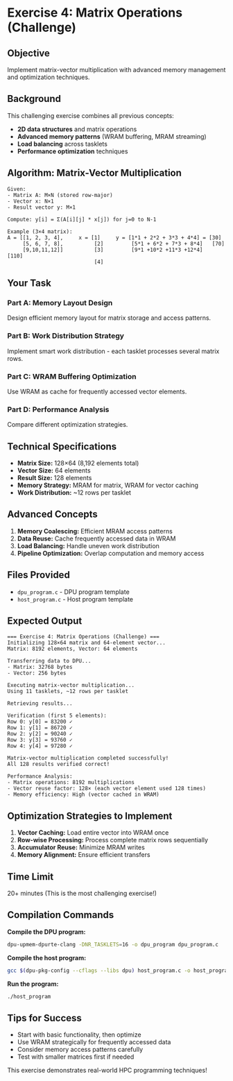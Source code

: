 # Exercise 4: Matrix Operations (Challenge)

## Objective
Implement matrix-vector multiplication with advanced memory management and optimization techniques.

## Background
This challenging exercise combines all previous concepts:
- **2D data structures** and matrix operations
- **Advanced memory patterns** (WRAM buffering, MRAM streaming)
- **Load balancing** across tasklets
- **Performance optimization** techniques

## Algorithm: Matrix-Vector Multiplication
```
Given:
- Matrix A: M×N (stored row-major)
- Vector x: N×1  
- Result vector y: M×1

Compute: y[i] = Σ(A[i][j] * x[j]) for j=0 to N-1

Example (3×4 matrix):
A = [[1, 2, 3, 4],     x = [1]     y = [1*1 + 2*2 + 3*3 + 4*4] = [30]
     [5, 6, 7, 8],          [2]         [5*1 + 6*2 + 7*3 + 8*4]   [70]  
     [9,10,11,12]]          [3]         [9*1 +10*2 +11*3 +12*4]   [110]
                            [4]
```

## Your Task

### Part A: Memory Layout Design
Design efficient memory layout for matrix storage and access patterns.

### Part B: Work Distribution Strategy  
Implement smart work distribution - each tasklet processes several matrix rows.

### Part C: WRAM Buffering Optimization
Use WRAM as cache for frequently accessed vector elements.

### Part D: Performance Analysis
Compare different optimization strategies.

## Technical Specifications
- **Matrix Size:** 128×64 (8,192 elements total)
- **Vector Size:** 64 elements
- **Result Size:** 128 elements
- **Memory Strategy:** MRAM for matrix, WRAM for vector caching
- **Work Distribution:** ~12 rows per tasklet

## Advanced Concepts
1. **Memory Coalescing:** Efficient MRAM access patterns
2. **Data Reuse:** Cache frequently accessed data in WRAM
3. **Load Balancing:** Handle uneven work distribution
4. **Pipeline Optimization:** Overlap computation and memory access

## Files Provided
- `dpu_program.c` - DPU program template
- `host_program.c` - Host program template

## Expected Output
```
=== Exercise 4: Matrix Operations (Challenge) ===
Initializing 128×64 matrix and 64-element vector...
Matrix: 8192 elements, Vector: 64 elements

Transferring data to DPU...
- Matrix: 32768 bytes
- Vector: 256 bytes

Executing matrix-vector multiplication...
Using 11 tasklets, ~12 rows per tasklet

Retrieving results...

Verification (first 5 elements):
Row 0: y[0] = 83200 ✓
Row 1: y[1] = 86720 ✓  
Row 2: y[2] = 90240 ✓
Row 3: y[3] = 93760 ✓
Row 4: y[4] = 97280 ✓

Matrix-vector multiplication completed successfully!
All 128 results verified correct!

Performance Analysis:
- Matrix operations: 8192 multiplications
- Vector reuse factor: 128× (each vector element used 128 times)
- Memory efficiency: High (vector cached in WRAM)
```

## Optimization Strategies to Implement
1. **Vector Caching:** Load entire vector into WRAM once
2. **Row-wise Processing:** Process complete matrix rows sequentially  
3. **Accumulator Reuse:** Minimize MRAM writes
4. **Memory Alignment:** Ensure efficient transfers

## Time Limit
20+ minutes (This is the most challenging exercise!)

## Compilation Commands
**Compile the DPU program:**
```bash
dpu-upmem-dpurte-clang -DNR_TASKLETS=16 -o dpu_program dpu_program.c
```

**Compile the host program:**
```bash
gcc $(dpu-pkg-config --cflags --libs dpu) host_program.c -o host_program
```

**Run the program:**
```bash
./host_program
```

## Tips for Success
- Start with basic functionality, then optimize
- Use WRAM strategically for frequently accessed data
- Consider memory access patterns carefully
- Test with smaller matrices first if needed

This exercise demonstrates real-world HPC programming techniques!